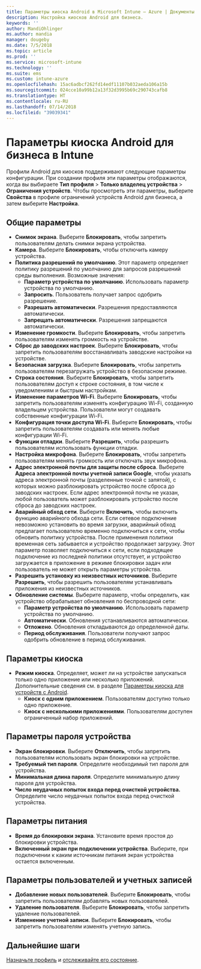 ```yaml
---
title: Параметры киоска Android в Microsoft Intune — Azure | Документы Майкрософт
description: Настройка киосков Android для бизнеса.
keywords: ''
author: MandiOhlinger
ms.author: mandia
manager: dougeby
ms.date: 7/5/2018
ms.topic: article
ms.prod: ''
ms.service: microsoft-intune
ms.technology: ''
ms.suite: ems
ms.custom: intune-azure
ms.openlocfilehash: 15ac6adbcf262fd14edf11107b032aeda106a15b
ms.sourcegitcommit: 024cce10a99b12a13f32d3995b69c290743cafb8
ms.translationtype: HT
ms.contentlocale: ru-RU
ms.lasthandoff: 07/14/2018
ms.locfileid: "39039341"
---
```

# <a name="android-enterprise-kiosk-settings-in-intune"></a>Параметры киоска Android для бизнеса в Intune

Профили Android для киосков поддерживают следующие параметры конфигурации. При создании профиля эти параметры отображаются, когда вы выбираете **Тип профиля** > **Только владелец устройства** > **Ограничения устройств**. Чтобы просмотреть эти параметры, выберите **Свойства** в профиле ограничений устройств Android для бизнеса, а затем выберите **Настройка**.

## <a name="general-settings"></a>Общие параметры

- **Снимок экрана**. Выберите **Блокировать**, чтобы запретить пользователям делать снимки экрана устройства.
- **Камера**. Выберите **Блокировать**, чтобы отключить камеру устройства.
- **Политика разрешений по умолчанию**. Этот параметр определяет политику разрешений по умолчанию для запросов разрешений среды выполнения. Возможные значения:
    - **Параметр устройства по умолчанию**. Использовать параметр устройства по умолчанию.
    - **Запросить**. Пользователь получает запрос одобрить разрешение.
    - **Разрешать автоматически**. Разрешения предоставляются автоматически.
    - **Запрещать автоматически**. Разрешения запрещаются автоматически.
- **Изменение громкости**. Выберите **Блокировать**, чтобы запретить пользователям изменять громкость на устройстве.
- **Сброс до заводских настроек**. Выберите **Блокировать**, чтобы запретить пользователям восстанавливать заводские настройки на устройстве.
- **Безопасная загрузка**. Выберите **Блокировать**, чтобы запретить пользователям перезагружать устройство в безопасном режиме.
- **Строка состояния**. Выберите **Блокировать**, чтобы запретить пользователям доступ к строке состояния, в том числе к уведомлениям и быстрым настройкам.
- **Изменение параметров Wi-Fi**. Выберите **Блокировать**, чтобы запретить пользователям изменять конфигурацию Wi-Fi, созданную владельцем устройства. Пользователи могут создавать собственные конфигурации Wi-Fi.
- **Конфигурация точки доступа Wi-Fi**. Выберите **Блокировать**, чтобы запретить пользователям создавать или менять любые конфигурации Wi-Fi.
- **Функции отладки**. Выберите **Разрешить**, чтобы разрешить пользователям использовать функции отладки.
- **Настройка микрофона**. Выберите **Блокировать**, чтобы запретить пользователям менять громкость или отключать звук микрофона.
- **Адрес электронной почты для защиты после сброса**. Выберите **Адреса электронной почты учетной записи Google**, чтобы указать адреса электронной почты (разделенные точкой с запятой), с которых можно разблокировать устройство после сброса до заводских настроек. Если адрес электронной почты не указан, любой пользователь может разблокировать устройство после сброса до заводских настроек.
- **Аварийный обход сети**. Выберите **Включить**, чтобы включить функцию аварийного обхода сети. Если сетевое подключение невозможно установить во время загрузки, аварийный обход предлагает пользователю временно подключиться к сети, чтобы обновить политику устройства. После применения политики временная сеть забывается и устройство продолжает загрузку. Этот параметр позволяет подключиться к сети, если подходящее подключение из последней политики отсутствует, и устройство загружается в приложение в режиме блокировки задач или пользователь не может открыть параметры устройства.
- **Разрешить установку из неизвестных источников**. Выберите **Разрешить**, чтобы разрешить пользователям устанавливать приложения из неизвестных источников.
- **Обновление системы**. Выберите параметр, чтобы определить, как устройство обрабатывает обновления по беспроводной сети:
    - **Параметр устройства по умолчанию**. Использовать параметр устройства по умолчанию.
    - **Автоматически**. Обновления устанавливаются автоматически.
    - **Отложено**. Обновления откладываются до определенной даты.
    - **Период обслуживания**. Пользователи получают запрос одобрить обновление в период обслуживания.

## <a name="kiosk-settings"></a>Параметры киоска

- **Режим киоска**. Определяет, может ли на устройстве запускаться только одно приложение или несколько приложений. Дополнительные сведения см. в разделе [Параметры киоска для устройств с Android](android-kiosk-settings.md).
    - **Киоск с одним приложением**. Пользователям доступно только одно приложение.
    - **Киоск с несколькими приложениями**. Пользователям доступен ограниченный набор приложений.

## <a name="device-password-settings"></a>Параметры пароля устройства

- **Экран блокировки**. Выберите **Отключить**, чтобы запретить пользователям использовать экран блокировки на устройстве.
- **Требуемый тип пароля**. Определите необходимый тип пароля для устройства.
- **Минимальная длина пароля**. Определите минимальную длину пароля для устройства.
- **Число неудачных попыток входа перед очисткой устройства.** Определите число неудачных попыток входа перед очисткой устройства.

## <a name="power-settings"></a>Параметры питания

- **Время до блокировки экрана**. Установите время простоя до блокировки устройства.
- **Включенный экран при подключении устройства**. Выберите, при подключении к каким источникам питания экран устройства остается включенным.

## <a name="users-and-accounts-settings"></a>Параметры пользователей и учетных записей

- **Добавление новых пользователей**. Выберите **Блокировать**, чтобы запретить пользователям добавлять новых пользователей.
- **Удаление пользователя**. Выберите **Блокировать**, чтобы запретить удаление пользователей.
- **Изменение учетной записи**. Выберите **Блокировать**, чтобы запретить пользователям изменять учетную запись.

## <a name="next-steps"></a>Дальнейшие шаги
[Назначьте профиль](device-profile-assign.md) и [отслеживайте его состояние](device-profile-monitor.md).



